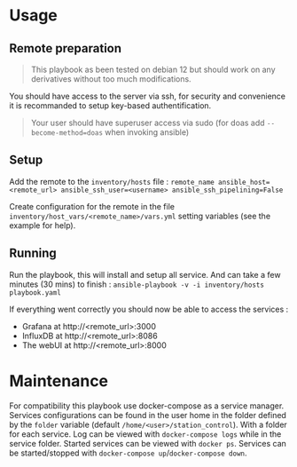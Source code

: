 

# Usage
## Remote preparation 
> This playbook as been tested on debian 12 but should work on any derivatives without too much modifications.

You should have access to the server via ssh, for security and convenience it is recommanded to setup key-based authentification.
> Your user should have superuser access via sudo (for doas add `--become-method=doas` when invoking ansible)

## Setup
Add the remote to the `inventory/hosts` file : 
`remote_name ansible_host=<remote_url> ansible_ssh_user=<username> ansible_ssh_pipelining=False`

Create configuration for the remote in the file `inventory/host_vars/<remote_name>/vars.yml` setting variables (see the example for help).

## Running
Run the playbook, this will install and setup all service. And can take a few minutes (30 mins) to finish : 
`ansible-playbook -v -i inventory/hosts playbook.yaml`

If everything went correctly you should now be able to access the services : 
- Grafana at http://<remote_url>:3000
- InfluxDB at http://<remote_url>:8086
- The webUI at http://<remote_url>:8000

# Maintenance
For compatibility this playbook use docker-compose as a service manager.
Services configurations can be found in the user home in the folder defined by the `folder` variable (default `/home/<user>/station_control`). With a folder for each service.
Log can be viewed with `docker-compose logs` while in the service folder.
Started services can be viewed with `docker ps`.
Services can be started/stopped with `docker-compose up`/`docker-compose down`.
